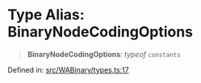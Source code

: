 # Type Alias: BinaryNodeCodingOptions

> **BinaryNodeCodingOptions**: *typeof* `constants`

Defined in: [src/WABinary/types.ts:17](https://github.com/Fokusdotid/bail/blob/043003e0dc220c8f52aef36f90c7026f3a192427/src/WABinary/types.ts#L17)
